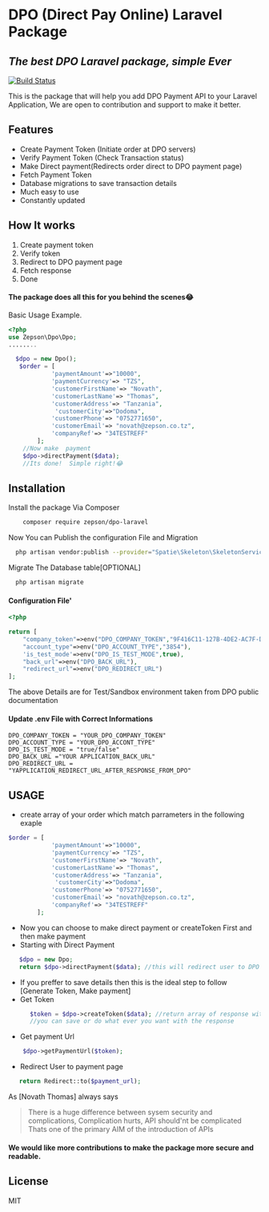 # DPO (Direct Pay Online) Laravel Package
## _The best DPO Laravel package, simple Ever_


[![Build Status](https://travis-ci.org/joemccann/dillinger.svg?branch=master)](https://travis-ci.org/joemccann/dillinger)

This is the package that will help you add DPO Payment API to your Laravel Application, We are open to contribution and support to make it better.

## Features

- Create Payment Token (Initiate order at DPO servers)
- Verify Payment Token (Check Transaction status)
- Make Direct payment(Redirects order direct to DPO payment page)
- Fetch Payment Token
- Database migrations to save transaction details
- Much easy to use
- Constantly updated

## How It works
1. Create payment token
2. Verify token
3. Redirect to DPO payment page
4. Fetch response
5. Done 
 
#### The package does all this for you behind the scenes😂
Basic Usage Example.

```php
<?php 
use Zepson\Dpo\Dpo;
........

  $dpo = new Dpo();
   $order = [
            'paymentAmount'=>"10000",
            'paymentCurrency'=> "TZS",
            'customerFirstName'=> "Novath",
            'customerLastName'=> "Thomas",
            'customerAddress'=> "Tanzania",
             'customerCity'=>"Dodoma",
            'customerPhone'=> "0752771650",
            'customerEmail'=> "novath@zepson.co.tz",
            'companyRef'=> "34TESTREFF"
        ];
    //Now make  payment
    $dpo->directPayment($data);
    //Its done!  Simple right!😂

```

## Installation

Install the package Via Composer 
```sh
    composer require zepson/dpo-laravel
```
 Now You can Publish the configuration File and Migration
```sh
  php artisan vendor:publish --provider="Spatie\Skeleton\SkeletonServiceProvider" --tag=":package_name-migrations"
```

   Migrate The Database table[OPTIONAL]
```php
  php artisan migrate
```

#### Configuration File'

```php
<?php

return [
    "company_token"=>env("DPO_COMPANY_TOKEN","9F416C11-127B-4DE2-AC7F-D5710E4C5E0A"),
    "account_type"=>env("DPO_ACCOUNT_TYPE","3854"),
    'is_test_mode'=>env("DPO_IS_TEST_MODE",true),
    "back_url"=>env("DPO_BACK_URL"),
    "redirect_url"=>env("DPO_REDIRECT_URL")
];
```
The above Details are for Test/Sandbox environment taken from DPO public documentation
#### Update .env File with Correct Informations
```
DPO_COMPANY_TOKEN = "YOUR_DPO_COMPANY_TOKEN"
DPO_ACCOUNT_TYPE = "YOUR_DPO_ACCONT_TYPE"
DPO_IS_TEST_MODE = "true/false"
DPO_BACK_URL ="YOUR APPLICATION_BACK_URL"
DPO_REDIRECT_URL =  "YAPPLICATION_REDIRECT_URL_AFTER_RESPONSE_FROM_DPO"
```
## USAGE
- create array of your order which match  parrameters in the following exaple
```php
$order = [
            'paymentAmount'=>"10000",
            'paymentCurrency'=> "TZS",
            'customerFirstName'=> "Novath",
            'customerLastName'=> "Thomas",
            'customerAddress'=> "Tanzania",
             'customerCity'=>"Dodoma",
            'customerPhone'=> "0752771650",
            'customerEmail'=> "novath@zepson.co.tz",
            'companyRef'=> "34TESTREFF"
        ];
```
- Now you can choose to make direct payment or createToken First and then make payment
- Starting with Direct Payment
```php
   $dpo = new Dpo;
   return $dpo->directPayment($data); //this will redirect user to DPO Payment page
 ```
 - If you preffer to save details then this is the ideal step to follow [Generate Token, Make payment]
 - Get Token
 ```php
       $token = $dpo->createToken($data); //return array of response with transaction code
       //you can save or do what ever you want with the response
```
- Get payment Url
```php
    $dpo->getPaymentUrl($token);
```
- Redirect User to payment page
```php
   return Redirect::to($payment_url);
```

As [Novath Thomas] always says

> There is a huge difference between sysem security and
>complications, Complication hurts, API should'nt be complicated
>Thats one of the primary AIM of the introduction of APIs


#### We would like more contributions to make the package more secure and readable.

## License

MIT

